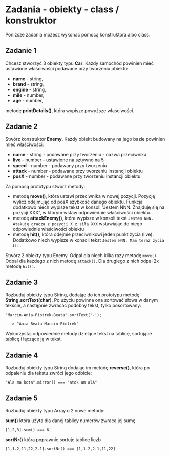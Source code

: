 # Zadania - obiekty - class / konstruktor

Poniższe zadania możesz wykonać pomocą konstruktora albo class.

## Zadanie 1
Chcesz stworzyć 3 obiekty typu **Car**. Każdy samochód powinien mieć ustawione właściwości podawane przy tworzeniu obiektu:
- **name** - string,
- **brand** - string,
- **engine** - string,
- **mile** - number,
- **age** - number,

metodę **printDetails()**, która wypisze powyższe właściwości.

## Zadanie 2
Stwórz konstruktor **Enemy**.
Każdy obiekt budowany na jego bazie powinien mieć właściwości:
- **name** - string - podawane przy tworzeniu - nazwa przeciwnika
- **live** - number - ustawione na sztywno na 5
- **speed** - number - podawany przy tworzeniu
- **attack** - number - podawane przy tworzeniu instancji obiektu
- **posX** - number - podawane przy tworzeniu instancji obiektu

Za pomocą prototypu stwórz metody:
- metodę **move()**, która ustawi przeciwnika w nowej pozycji. Pozycję wylicz odejmując od posX szybkość danego obiektu. Funkcja dodatkowo niech wypisze tekst w konsoli "Jestem NNN. Znajduję się na pozycji XXX", w którym wstaw odpowiednie właściwości obiektu.
- metodę **attackEnemy()**, która wypisze w konsoli tekst `Jestem NNN. Atakuję gracza z pozycji X z siłą XXX` wstawiając do niego odpowiednie właściwości obiektu
- metodę **hit()**, która odejmie przeciwnikowi jeden punkt życia (live). Dodatkowo niech wypisze w konsoli tekst `Jestem NNN. Mam teraz życia LLL`.

Stwórz 2 obiekty typu Enemy. Odpal dla niech kilka razy metodę `move()`. Odpal dla każdego z nich metodę `attack()`. Dla drugiego z nich odpal 2x metodę `hit()`.

## Zadanie 3
Rozbuduj obiekty typu String, dodając do ich prototypu metodę **String.sortText(char)**.
Po użyciu powinna ona sortować słowa w danym tekście, a następnie zwracać podobny tekst, tylko posortowany:
```
"Marcin-Ania-Piotrek-Beata".sortText('-');

---> "Ania-Beata-Marcin-Piotrek"
```

Wykorzystaj odpowiednie metody dzielące tekst na tablicę, sortujące tablicę i łączące ją w tekst.

## Zadanie 4
Rozbuduj obiekty typu String dodając im metodę **reverse()**, która po odpaleniu dla tekstu zwróci jego odbicie:

```
"Ala ma kota".mirror() === "atok am alA"
```

## Zadanie 5
Rozbuduj obiekty typu Array o 2 nowe metody:

**sum()**
która użyta dla danej tablicy numerów zwraca jej sumę.

```
[1,2,3].sum() === 6
```

**sortNr()**
która poprawnie sortuje tablicę liczb

```
[1,1.2,11,22,2.1].sortNr() === [1,1.2,2.1,11,22]
```